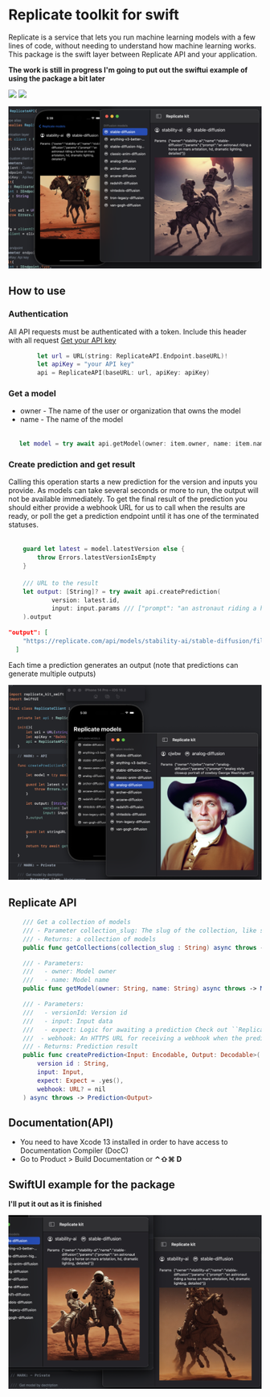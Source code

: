 # Replicate toolkit for swift

Replicate is a service that lets you run machine learning models with a few lines of code, without needing to understand how machine learning works. This package is the swift layer between Replicate API and your application.

**The work is still in progress I'm going to put out the swiftui example of using the package a bit later**

 [![](https://img.shields.io/endpoint?url=https%3A%2F%2Fswiftpackageindex.com%2Fapi%2Fpackages%2FThe-Igor%2Freplicate-kit-swift%2Fbadge%3Ftype%3Dswift-versions)](https://swiftpackageindex.com/The-Igor/replicate-kit-swift) [![](https://img.shields.io/endpoint?url=https%3A%2F%2Fswiftpackageindex.com%2Fapi%2Fpackages%2FThe-Igor%2Freplicate-kit-swift%2Fbadge%3Ftype%3Dplatforms)](https://swiftpackageindex.com/The-Igor/replicate-kit-swift)
 
  ![The concept](https://github.com/The-Igor/replicate-kit-swift/blob/main/img/image_01.png)  
 
 
 ## How to use
 
### Authentication
All API requests must be authenticated with a token. Include this header with all request
 [Get your API key](https://replicate.com) 

```swift
        let url = URL(string: ReplicateAPI.Endpoint.baseURL)!
        let apiKey = "your API key"
        api = ReplicateAPI(baseURL: url, apiKey: apiKey)
```

### Get a model

- owner - The name of the user or organization that owns the model
- name - The name of the model
```swift
    
   let model = try await api.getModel(owner: item.owner, name: item.name)
```

### Create prediction and get result

Calling this operation starts a new prediction for the version and inputs you provide. As models can take several seconds or more to run, the output will not be available immediately. To get the final result of the prediction you should either provide a webhook URL for us to call when the results are ready, or poll the get a prediction endpoint until it has one of the terminated statuses.

```swift

    guard let latest = model.latestVersion else {
        throw Errors.latestVersionIsEmpty
    }

    /// URL to the result 
    let output: [String]? = try await api.createPrediction(
            version: latest.id,
            input: input.params /// ["prompt": "an astronaut riding a horse on mars"]
    ).output
```

```json
"output": [
    "https://replicate.com/api/models/stability-ai/stable-diffusion/files/9c3b6fe4-2d37-4571-a17a-83951b1cb120/out-0.png"
  ]
```

Each time a prediction generates an output (note that predictions can generate multiple outputs)

![The concept](https://github.com/The-Igor/replicate-kit-swift/blob/main/img/image_03.png) 

## Replicate API

```swift
    /// Get a collection of models
    /// - Parameter collection_slug: The slug of the collection, like super-resolution or image-restoration
    /// - Returns: a collection of models
    public func getCollections(collection_slug : String) async throws -> CollectionOfModels
```
```swift
    /// - Parameters:
    ///   - owner: Model owner
    ///   - name: Model name
    public func getModel(owner: String, name: String) async throws -> Model
```    

```swift
    /// - Parameters:
    ///   - versionId: Version id
    ///   - input: Input data
    ///   - expect: Logic for awaiting a prediction Check out ``ReplicateAPI.Expect``
    ///  - webhook: An HTTPS URL for receiving a webhook when the prediction has new output.
    /// - Returns: Prediction result
    public func createPrediction<Input: Encodable, Output: Decodable>(
        version id : String,
        input: Input,
        expect: Expect = .yes(),
        webhook: URL? = nil
    ) async throws -> Prediction<Output>

```

## Documentation(API)
- You need to have Xcode 13 installed in order to have access to Documentation Compiler (DocC)
- Go to Product > Build Documentation or **⌃⇧⌘ D**

## SwiftUI example for the package
**I'll put it out as it is finished**

![The concept](https://github.com/The-Igor/replicate-kit-swift/blob/main/img/image_02.png) 


